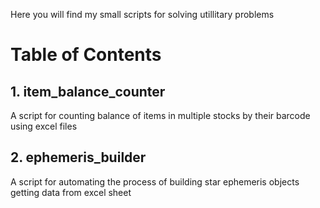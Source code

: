 Here you will find my small scripts for solving utillitary problems

# Table of Contents

## 1. item_balance_counter

A script for counting balance of items in multiple stocks by their barcode using excel files

## 2. ephemeris_builder

A script for automating the process of building star ephemeris objects getting data from excel sheet
